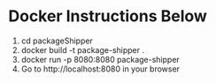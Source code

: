 # Docker Instructions Below
1. cd packageShipper
2. docker build -t package-shipper .
2. docker run -p 8080:8080 package-shipper
3. Go to http://localhost:8080 in your browser

